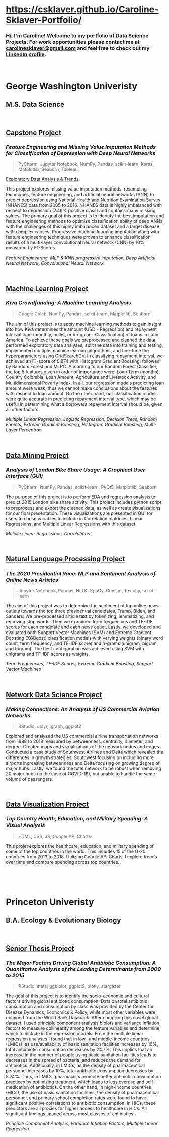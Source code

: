 
# https://csklaver.github.io/Caroline-Sklaver-Portfolio/

### Hi, I'm Caroline! Welcome to my portfolio of Data Science Projects. For work opportunities please contact me at [carolinesklaver@gmail.com](carolinesklaver@gmail.com) and feel free to check out my [LinkedIn profile](https://www.linkedin.com/in/csklaver).


&nbsp;

# **George Washington Univeristy** 
## M.S. Data Science

&nbsp;

## [Capstone Project](https://github.com/csklaver/Capstone-Group6)
### *Feature Engineering and Missing Value Imputation Methods for Classification of Depression with Deep Neural Networks*

> PyCharm, Jupyter Notebook, NumPy, Pandas, scikit-learn, Keras, Matplotlib, Seaborn, Tableau,

[Exploratory Data Analysis & Trends](https://csklaver.github.io/)

This project explores missing value imputation methods, resampling techniques, feature engineering, and artificial neural networks (ANN) to predict depression using National Health and Nutrition Examination Survey (NHANES) data from 2005 to 2016. NHANES data is highly imbalanced with respect to depression (7.49% positive class) and contains many missing values. The primary goal of this project is to identify the best imputation and feature engineering methods to optimize classification ability of deep ANNs with the challenges of this highly imbalanced dataset and a target disease with complex causes. Progressive machine learning imputation along with feature engineering techniques were proven to enhance classification results of a multi-layer convolutional neural network (CNN) by 10% measured by F1-Scores. 

*Feature Engineering, MLP & KNN progressive imputation, Deep Artificial Neural Network, Convolutional Neural Network*

&nbsp;
## [Machine Learning Project](https://github.com/csklaver/ML_Kiva_Crowdfunding)
### *Kiva Crowdfunding: A Machine Learning Analysis*
> Google Colab, NumPy, Pandas, scikit-learn, Matplotlib, Seaborn 

The aim of this project is to apply machine learning methods to gain insight into how Kiva determines the amount (USD - Regression) and repayment interval type (monthly, bullet, or irregular - Classification) of loans in Latin America. To achieve these goals we preprocessed and cleaned the data, performed exploratory data analyses, split the data into training and testing, implemented multiple machine learning algorithms, and fine-tune the hyperparameters using GridSearchCV. In classifying repayment interval, we achieved an F1-score of 0.874 with Histogram Gradient Boosting, followed by Random Forest and MLPC. According to our Random Forest Classifier, the top 5 features given in order of importance were: Loan Term (months), Country Colombia, Loan Amount, Agriculture and Livestock Activity, and Multidimensional Poverty Index. In all, our regression models predicting loan amount were weak, thus we cannot make conclusions about the features with respect to loan amount. On the other hand, our classification models were quite accurate in predicting repayment interval type, which may be useful in determining what a borrowers repayment interval should be, given all other factors.

*Multiple Linear Regression, Logistic Regression, Decision Trees, Random Forests, Extreme Gradient Boosting, Histogram Gradient Boosting, Multi-Layer Perceptron*


&nbsp;
## [Data Mining Project](https://github.com/csklaver/Data-Mining_GUI-Analysis)
### *Analysis of London Bike Share Usage: A Graphical User Interface (GUI)*
> PyCharm, NumPy, Pandas, scikit-learn, PyQt5, Matplotlib, Seaborn

The purpose of this project is to perform EDA and regression analysis to predict 2015 London bike share activity. This project includes python script to preprocess and export the cleaned data, as well as create visualizations for our final presentation. These visualizations are presented in GUI for users to chose variables to include in Correlation matricies, Linear Regressions, and Multiple Linear Regressions with this dataset.

*Muliple Linear Regressions, Correlations*

&nbsp;
## [Natural Language Processing Project](https://github.com/csklaver/NLP_The-2020-Presidential-Race)
### *The 2020 Presidential Race: NLP and Sentiment Analysis of Online News Articles*
> Jupyter Notebook, Pandas, NLTK, SpaCy, Genism, Textacy, scikit-learn

The aim of this project was to determine the sentiment of top online news outlets towards the top three presidential candidates, Trump, Biden, and Sanders. We pre-processed article text by tokenizing, lemmatizing, and removing stop words. Then we examined term frequenices and TF-IDF scores for each candidate and each news outlet. Lastly, we developed and evaluated both Support Vector Machines (SVM) and Extreme Gradient Boosting (XGBoost) classification models with varying weights (binary word count, term frequency, and TF-IDF score) and n-grams (unigram, bigram, and trigram). The best configuration was achieved using SVM with unigrams and TF-IDF scores as weights.

*Term Frequencies, TF-IDF Scores, Extreme Gradient Boosting, Support Vector Machines*

&nbsp;
## [Network Data Science Project](https://github.com/csklaver/network_science_flights) 
### *Making Connections: An Analysis of US Commercial Aviation Networks*
> RStudio, dplyr, igraph, ggplot2

Explored and analyzed the US commercial airline transportation networks from 1998 to 2018 measured by betweenness, centrality, diameter, and degree. Created maps and vizualizations of the network nodes and edges. Conducted a case study of Southwest Airlines and Delta which revealed the differences in growth strategies; Southwest focusing on including more airports increasing betweenness and Delta focusing on growing degree of major hubs. Lastly, we found the total network to be robust when removing 20 major hubs (in the case of COVID-19), but unable to handle the same volume of passengers.


&nbsp;
## [Data Visualization Project](https://csklaver.github.io/DATS6401-Individual-Project/)
### *Top Country Health, Education, and Military Spending: A Visual Analysis*
> HTML, CSS, JS, Google API Charts

This projet explores the healthcare, education, and military spending of some of the top countries in the world. This includes 15 of the G-20 countries from 2013 to 2018. Utilizing Google API Charts, I explore trends over time and compare spending across top countries.

&nbsp;
&nbsp;
>
>  
&nbsp;

# **Princeton Univeristy**
## B.A. Ecology & Evolutionary Biology
&nbsp;
## [Senior Thesis Project](https://github.com/csklaver/Princeton_Thesis)
### *The Major Factors Driving Global Antibiotic Consumption: A Quantitative Analysis of the Leading Determinants from 2000 to 2015*
> RStudio, stats, ggbiplot, ggplot2, plotly, stargazer

The goal of this project is to identify the socio-economic and cultural factors driving global antibiotic consumption. Data on total antibiotic consumption and consumption by class was provided by the Center for Disease Dynamics, Economics & Policy, while most other variables were obtained from the World Bank Databank. After compiling this novel global dataset, I used principle component analysis biplots and variance inflation factors to measure collinearity among the feature variables and determine which to include in the regression models. From the multiple linear regression analyses I found that in low- and middle-income countries (LMICs), as use/availability of basic sanitation facilities increases by 10%, total antiobiotic consumption decreases by 24.7%. This implies that an increase in the number of people using basic sanitation facilities leads to decreases in the spread of bacteria, and reduces the demand for antibiotics. Additionally, in LMICs, as the density of pharmaceutical personnel increases by 10%, total antibiotic consumption decreases by 8.74%. Thus, in LMICs, pharmacists promote better antibiotic consumption practices by optimizing treatment, which leads to less overuse and self-medication of antibiotics. On the other hand, in high-income countries (HICs), the use of basic sanitation facilities, the density of pharmaceutical personnel, and primary school completion rates were found to have significant positive correlations to antibiotic consumption. In HICs, these predictors are all proxies for higher access to healthcare in HICs. All significant findings spaned across most classes of antibiotics.

*Principle Component Analysis, Variance Inflation Factors, Multiple Linear Regression*
